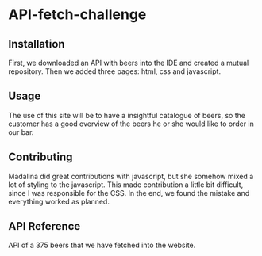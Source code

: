 # API-fetch-challenge

## Installation
First, we downloaded an API with beers into the IDE and created a mutual repository. Then we added three pages: html, css and javascript. 

## Usage
The use of this site will be to have a insightful catalogue of beers, so the customer has a good overview of the beers he or she would like to order in our bar. 

## Contributing
Madalina did great contributions with javascript, but she somehow mixed a lot of styling to the javascript. This made contribution a little bit difficult, since I was responsible for the CSS. In the end, we found the mistake and everything worked as planned. 

## API Reference
API of a 375 beers that we have fetched into the website. 

